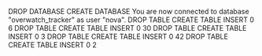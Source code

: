 DROP DATABASE
CREATE DATABASE
You are now connected to database "overwatch_tracker" as user "nova".
DROP TABLE
CREATE TABLE
INSERT 0 6
DROP TABLE
CREATE TABLE
INSERT 0 30
DROP TABLE
CREATE TABLE
INSERT 0 3
DROP TABLE
CREATE TABLE
INSERT 0 42
DROP TABLE
CREATE TABLE
INSERT 0 2
